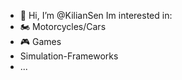 - 👋 Hi, I’m @KilianSen
Im interested in:
- 🏍️ Motorcycles/Cars
- 🎮 Games
- Simulation-Frameworks
- ...
